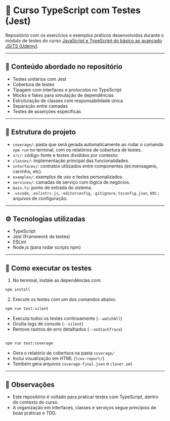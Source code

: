 # 🧪  Curso TypeScript com Testes (Jest)

Repositório com os exercícios e exemplos práticos desenvolvidos durante o módulo de testes do curso [JavaScript e TypeScript do básico ao avançado JS/TS (Udemy)](https://www.udemy.com/course/curso-de-javascript-moderno-do-basico-ao-avancado).

---

## 🧠 Conteúdo abordado no repositório

- Testes unitários com Jest
- Cobertura de testes
- Tipagem com interfaces e protocolos no TypeScript
- Mocks e fakes para simulação de dependências
- Estruturação de classes com responsabilidade única 
- Separação entre camadas 
- Testes de asserções específicas

---

## 📁 Estrutura do projeto

- `coverage/`: pasta que será gerada automaticamente ao rodar o comando `npm run` no terminal, com os relatórios de cobertura de testes.
- `src/`: código-fonte e testes divididos por contexto:
- `classes/`: implementação principal das funcionalidades.
- `interfaces/`: contratos utilizados entre componentes (ex:mensagens, carrinho, etc).
- `examples/`: exemplos de uso e testes personalizados.
- `services/`: camadas de serviço com lógica de negócios.
- `main.ts`: ponto de entrada do sistema.
- `.vscode`, `.eslintrc.js`, `.editorconfig`, `.gitignore`, `tsconfig.json`, etc.: arquivos de configuração.

---

## ⚙️ Tecnologias utilizadas

- TypeScript
- Jest (Framework de testes)
- ESLint
- Node.js (para rodar scripts npm)

---

## 🧪 Como executar os testes

1. No terminal, instale as dependências com:

```bash
npm install
```

2. Execute os testes com um dos comandos abaixo:

```bash
npm run test:silent
```
- Executa todos os testes continuamente (`--watchAll`)
- Oculta logs de console (`--silent`)
- Remove rastros de erro detalhados (`--noStackTrace`)
##
```bash
npm run test:coverage
```
- Gera o relatório de cobertura na pasta `coverage/`
- Inclui visualização em HTML (`lcov-report/`)
- Também gera arquivos `coverage-final.json` e `clover.xml`


---

## 📌 Observações

- Este repositório é voltado para praticar testes com TypeScript, dentro do contexto do curso.
- A organização em interfaces, classes e serviços segue princípios de boas práticas e TDD.
